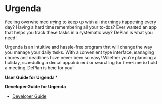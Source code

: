 # Urgenda

Feeling overwhelmed trying to keep up with all the things happening every day? Having a hard time
remembering all your to-dos? Ever wanted an app that helps you track these tasks in a systematic way? DePlan
is what you need!

Urgenda is an intuitive and hassle-free program that will change the way you manage your daily tasks. With a
convenient type interface, managing chores and deadlines have never been so easy!
Whether you’re planning a holiday, scheduling a dental appointment or searching for free-time to hold a
meeting, DePlan is here for you!


**User Guide for Urgenda**
* 

**Developer Guide for Urgenda**
* [Developer Guide](docs/developer-guide.md)